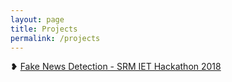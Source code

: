 ```yaml
---
layout: page
title: Projects
permalink: /projects
---
```


❥ <a href="https://rounakdatta.github.io/2018/01/28/srm-iet-hackathon-18.html">Fake News Detection - SRM IET Hackathon 2018</a>